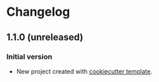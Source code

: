 # Changelog

## 1.1.0 (unreleased)

### Initial version
 * New project created with [cookiecutter template](https://github.com/myhumankit/cookiecutter-new-project).
